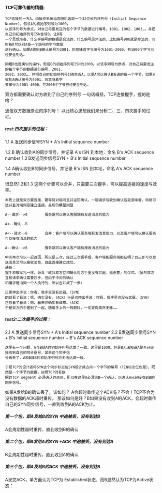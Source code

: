 
#### TCP可靠传输的精髓:
```
TCP连接的一方A，由操作系统动态随机选取一个32位长的序列号（Initial Sequence Number），假设A的初始序列号为1000，
以该序列号为原点，对自己将要发送的每个字节的数据进行编号，1001，1002，1003…，并把自己的初始序列号ISN告诉B，让B有
一个思想准备，什么样编号的数据是合法的，什么编号是非法的，比如编号900就是非法的，同时B还可以对A每一个编号的字节数据
进行确认。如果A收到B确认编号为2001，则意味着字节编号为1001-2000，共1000个字节已经安全到达。

同理B也是类似的操作，假设B的初始序列号ISN为2000，以该序列号为原点，对自己将要发送的每个字节的数据进行编号，2001，
2002，2003…，并把自己的初始序列号ISN告诉A，以便A可以确认B发送的每一个字节。如果B收到A确认编号为4001，则意味着字
节编号为2001-4000，共2000个字节已经安全到达。
```
双方都需要确认对方收到了自己的序列号
一句话概括，TCP连接握手，握的是啥？

通信双方数据原点的序列号！
以此核心思想我们来分析二、三、四次握手的过程。
##### test:四次握手的过程：
1.1 A 发送同步信号SYN + A's Initial sequence number

1.2 B 确认收到A的同步信号，并记录 A's ISN 到本地，命名 B's ACK sequence number
1.3 B发送同步信号SYN + B's Initial sequence number

1.4 A确认收到B的同步信号，并记录 B's ISN 到本地，命名 A's ACK sequence number

很显然1.2和1.3 这两个步骤可以合并，只需要三次握手，可以提高连接的速度与效率。

```
本质上就是双方要连接，要等待对端同意并返回确认，一端请求后收到确认包就意味着，网络可达并且对端同意建立连接。最后的模型则是

A--请求-->B        服务器可以确认客服端有发送消息的能力

A<--确认--B

A<--请求--B        合并：客户端可以确认服务端有发消息能力，以及客户端可以确认服务可以接收消息的能力

A--确认-->B        服务端可以确认客户端有接收消息的能力

中间两次可以一起返回，所以是三次，经过三次握手后，客户端和服务端都证明了自己即可以发送消息又可以接收消息，自此连接建立成功。
通俗：
握手和敬军礼一样，源自「敌我双方互相确认对方手里没有武器、无恶意」的仪式。（虽然双方互相请求确认需要四步，但由于中间的确认
和请求是由同一个人执行的，所以合并成了一步）

正恩伸出手说：你看，我手里没有武器。（SYN）
朗普看了看说：嗯，确实没有。（ACK）于是也伸出手说：你看，我手里也没有武器。（SYN）
正恩看了看说：嗯，看来你确实有诚意。（ACK）
于是双方的手握到了一起，随着手上的一阵颤抖，一切变得索然无味……
```

##### test2:二次握手的过程： 
2.1 A 发送同步信号SYN + A's Initial sequence number
2.2 B发送同步信号SYN + B's Initial sequence number + B's ACK sequence number
```
这里有一个问题，A与B就A的初始序列号达成了一致，这里是1000。但是B无法知道A是否已经接收到自己的同步信号，如果这个同步信
号丢失了，A和B就B的初始序列号将无法达成一致。

于是TCP的设计者将SYN这个同步标志位SYN设计成占用一个字节的编号（FIN标志位也是），既然是一个字节的数据，按照TCP对有数
据的TCP segment 必须确认的原则，所以在这里A必须给B一个确认，以确认A已经接收到B的同步信号。
```

如果A发给B的确认丢了，该如何？
A会超时重传这个ACK吗？不会！TCP不会为没有数据的ACK超时重传。
那该如何是好？B如果没有收到A的ACK，会超时重传自己的SYN同步信号，一直到收到A的ACK为止。

##### 第一个包，即A发给B的SYN 中途被丢，没有到达B
A会周期性超时重传，直到收到B的确认

##### 第二个包，即B发给A的SYN +ACK 中途被丢，没有到达A
B会周期性超时重传，直到收到A的确认
##### 第三个包，即A发给B的ACK 中途被丢，没有到达B
A发完ACK，单方面认为TCP为 Established状态，而B显然认为TCP为Active状态：

